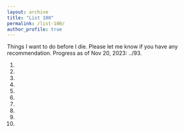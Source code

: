 ```yaml
---
layout: archive
title: "List 100"
permalink: /list-100/
author_profile: true
---
```


Things I want to do before I die. Please let me know if you have any recommendation.
Progress as of Nov 20, 2023: ../93.

1.  
2.  
3.  
4.  
5.  
6.  
7.  
8.  
9.  
10.  
